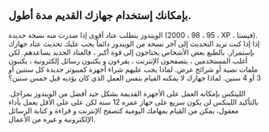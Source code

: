 <?php require("../../entete.php"); ?> <?php require("../../base.php"); ?>

<div id="corps">

<h2>بإمكانك إستخدام جهازك القديم مدة أطول.</h2>

<p>الويندوز يتطلب عتاد أقوى إذا صدرت منه نسخة جديدة (95 ، 98 ، 2000 ، XP ، فيستا).
إذا إذا كنت تريد التحديث إلى آخر نسخة من الويندوز دائماً يجب عليك تحديث عتاد
 جهازك بإستمرار. بالطبع بعض الأشخاص يحتاجون إلى قوة أكبر ، فالعتاد الجديد يساعدهم.
لكن أغلب المستخدمين ، يتصفحون الإنترنت ، يقرءون و يكتبون رسائل إلكترونية ، يكتبون
ملفات نصية أو شرائح عرض. لماذا يجب عليهم شراء أجهزة كمبيوتر جديدة كل سنتين أو 3
أو 4 سنين. لماذا جهازك لا يمكنه القيام بنفس العمل الذي كان يؤديه قبل خمس سنين؟
</p>

<p>اللينكس بإمكانه العمل على الأجهزة القديمة بشكل جيد أفضل من الويندوز بمراحل.
بالتأكيد اللينكس لن يكون سريع على جهاز عمره 12 سنه لكن على
على الأقل يعمل بأداء معقول، يمكن من القيام بمهامك اليومية كتصفح 
الإنترنت و قراءة و كتابة الرسائل الإلكترونية و غيره من الأعمال.
</p>

</div>


